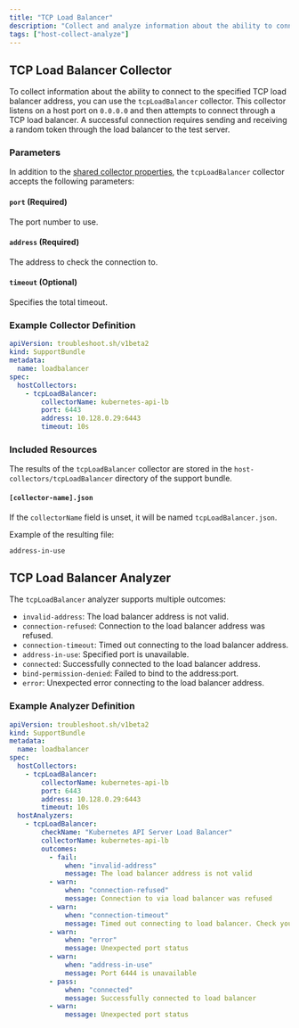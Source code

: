 ```yaml
---
title: "TCP Load Balancer"
description: "Collect and analyze information about the ability to connect to the specified TCP load balancer address."
tags: ["host-collect-analyze"]
---
```



## TCP Load Balancer Collector

To collect information about the ability to connect to the specified TCP load balancer address, you can use the `tcpLoadBalancer` collector. This collector listens on a host port on `0.0.0.0` and then attempts to connect through a TCP load balancer. A successful connection requires sending and receiving a random token through the load balancer to the test server.

### Parameters

In addition to the [shared collector properties](/collect/collectors/#shared-properties), the `tcpLoadBalancer` collector accepts the following parameters:

#### `port` (Required)
The port number to use.

#### `address` (Required)
The address to check the connection to.

#### `timeout` (Optional)
Specifies the total timeout.

### Example Collector Definition

```yaml
apiVersion: troubleshoot.sh/v1beta2
kind: SupportBundle
metadata:
  name: loadbalancer
spec:
  hostCollectors:
    - tcpLoadBalancer:
        collectorName: kubernetes-api-lb
        port: 6443
        address: 10.128.0.29:6443
        timeout: 10s
```

### Included Resources

The results of the `tcpLoadBalancer` collector are stored in the `host-collectors/tcpLoadBalancer` directory of the support bundle.

#### `[collector-name].json`

If the `collectorName` field is unset, it will be named `tcpLoadBalancer.json`.

Example of the resulting file:

```
address-in-use
```

## TCP Load Balancer Analyzer

The `tcpLoadBalancer` analyzer supports multiple outcomes:

- `invalid-address`: The load balancer address is not valid.
- `connection-refused`: Connection to the load balancer address was refused.
- `connection-timeout`: Timed out connecting to the load balancer address.
- `address-in-use`: Specified port is unavailable.
- `connected`: Successfully connected to the load balancer address.
- `bind-permission-denied`: Failed to bind to the address:port.
- `error`: Unexpected error connecting to the load balancer address.

### Example Analyzer Definition

```yaml
apiVersion: troubleshoot.sh/v1beta2
kind: SupportBundle
metadata:
  name: loadbalancer
spec:
  hostCollectors:
    - tcpLoadBalancer:
        collectorName: kubernetes-api-lb
        port: 6443
        address: 10.128.0.29:6443
        timeout: 10s
  hostAnalyzers:
    - tcpLoadBalancer:
        checkName: "Kubernetes API Server Load Balancer"
        collectorName: kubernetes-api-lb
        outcomes:
          - fail:
              when: "invalid-address"
              message: The load balancer address is not valid
          - warn:
              when: "connection-refused"
              message: Connection to via load balancer was refused
          - warn:
              when: "connection-timeout"
              message: Timed out connecting to load balancer. Check your firewall.
          - warn:
              when: "error"
              message: Unexpected port status
          - warn:
              when: "address-in-use"
              message: Port 6444 is unavailable
          - pass:
              when: "connected"
              message: Successfully connected to load balancer
          - warn:
              message: Unexpected port status
```
